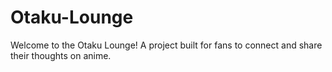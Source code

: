 # Otaku-Lounge
Welcome to the Otaku Lounge! A project built for fans to connect and share their thoughts on anime.
